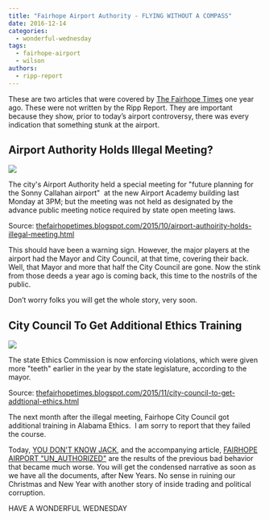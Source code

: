 ```yaml
---
title: "Fairhope Airport Authority - FLYING WITHOUT A COMPASS"
date: 2016-12-14
categories: 
  - wonderful-wednesday
tags: 
  - fairhope-airport
  - wilson
authors: 
  - ripp-report
---
```


These are two articles that were covered by [The Fairhope Times](https://cdn.rippreport.com/wp-content/uploads/2016/12/thefairhopetimes.blogspot.com) one year ago. These were not written by the Ripp Report. They are important because they show, prior to today’s airport controversy, there was every indication that something stunk at the airport.

## Airport Authority Holds Illegal Meeting?

![](https://cdn.rippreport.com/wp-content/uploads/2016/12/Airport%2BAcademy.jpg)

The city's Airport Authority held a special meeting for "future planning for the Sonny Callahan airport"  at the new Airport Academy building last Monday at 3PM; but the meeting was not held as designated by the advance public meeting notice required by state open meeting laws.

Source: [thefairhopetimes.blogspot.com/2015/10/airport-authoirity-holds-illegal-meeting.html](thefairhopetimes.blogspot.com/2015/10/airport-authoirity-holds-illegal-meeting.html)

This should have been a warning sign. However, the major players at the airport had the Mayor and City Council, at that time, covering their back. Well, that Mayor and more that half the City Council are gone. Now the stink from those deeds a year ago is coming back, this time to the nostrils of the public.

Don’t worry folks you will get the whole story, very soon.

## City Council To Get Additional Ethics Training

![](https://cdn.rippreport.com/wp-content/uploads/2016/12/IMG_0572.JPG)

The state Ethics Commission is now enforcing violations, which were given more "teeth" earlier in the year by the state legislature, according to the mayor.

Source: [thefairhopetimes.blogspot.com/2015/11/city-council-to-get-addtional-ethics.html](thefairhopetimes.blogspot.com/2015/11/city-council-to-get-addtional-ethics.html)

The next month after the illegal meeting, Fairhope City Council got additional training in Alabama Ethics.  I am sorry to report that they failed the course.

Today, [YOU DON'T KNOW JACK](https://rippreport.com/2016/11/25/you-dont-know-jack/), and the accompanying article, [FAIRHOPE AIRPORT "UN\_AUTHORIZED"](https://rippreport.com/2016/12/02/fairhope-airport-un_authorized/) are the results of the previous bad behavior that became much worse. You will get the condensed narrative as soon as we have all the documents, after New Years. No sense in ruining our Christmas and New Year with another story of inside trading and political corruption.

HAVE A WONDERFUL WEDNESDAY
